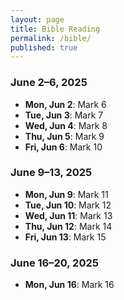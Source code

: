 ```yaml
---
layout: page 
title: Bible Reading
permalink: /bible/
published: true
---
```


### June 2–6, 2025
- **Mon, Jun 2**: Mark 6
- **Tue, Jun 3**: Mark 7
- **Wed, Jun 4**: Mark 8
- **Thu, Jun 5**: Mark 9
- **Fri, Jun 6**: Mark 10

### June 9–13, 2025
- **Mon, Jun 9**: Mark 11
- **Tue, Jun 10**: Mark 12
- **Wed, Jun 11**: Mark 13
- **Thu, Jun 12**: Mark 14
- **Fri, Jun 13**: Mark 15

### June 16–20, 2025
- **Mon, Jun 16**: Mark 16